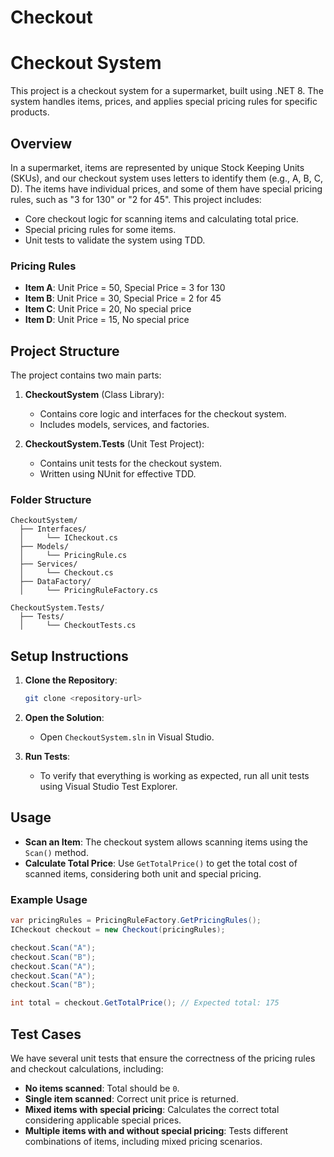 # Checkout

# Checkout System

This project is a checkout system for a supermarket, built using .NET 8. The system handles items, prices, and applies special pricing rules for specific products.
## Overview

In a supermarket, items are represented by unique Stock Keeping Units (SKUs), and our checkout system uses letters to identify them (e.g., A, B, C, D). The items have individual prices, and some of them have special pricing rules, such as "3 for 130" or "2 for 45". This project includes:

- Core checkout logic for scanning items and calculating total price.
- Special pricing rules for some items.
- Unit tests to validate the system using TDD.

### Pricing Rules

- **Item A**: Unit Price = 50, Special Price = 3 for 130
- **Item B**: Unit Price = 30, Special Price = 2 for 45
- **Item C**: Unit Price = 20, No special price
- **Item D**: Unit Price = 15, No special price

## Project Structure

The project contains two main parts:

1. **CheckoutSystem** (Class Library):
   - Contains core logic and interfaces for the checkout system.
   - Includes models, services, and factories.

2. **CheckoutSystem.Tests** (Unit Test Project):
   - Contains unit tests for the checkout system.
   - Written using NUnit for effective TDD.

### Folder Structure

```
CheckoutSystem/
  ├── Interfaces/
  │     └── ICheckout.cs
  ├── Models/
  │     └── PricingRule.cs
  ├── Services/
  │     └── Checkout.cs
  ├── DataFactory/
  │     └── PricingRuleFactory.cs

CheckoutSystem.Tests/
  ├── Tests/
  │     └── CheckoutTests.cs

```

## Setup Instructions

1. **Clone the Repository**:
   ```sh
   git clone <repository-url>
   ```

2. **Open the Solution**:
   - Open `CheckoutSystem.sln` in Visual Studio.

3. **Run Tests**:
   - To verify that everything is working as expected, run all unit tests using Visual Studio Test Explorer.

## Usage

- **Scan an Item**: The checkout system allows scanning items using the `Scan()` method.
- **Calculate Total Price**: Use `GetTotalPrice()` to get the total cost of scanned items, considering both unit and special pricing.

### Example Usage

```csharp
var pricingRules = PricingRuleFactory.GetPricingRules();
ICheckout checkout = new Checkout(pricingRules);

checkout.Scan("A");
checkout.Scan("B");
checkout.Scan("A");
checkout.Scan("A");
checkout.Scan("B");

int total = checkout.GetTotalPrice(); // Expected total: 175
```

## Test Cases

We have several unit tests that ensure the correctness of the pricing rules and checkout calculations, including:

- **No items scanned**: Total should be `0`.
- **Single item scanned**: Correct unit price is returned.
- **Mixed items with special pricing**: Calculates the correct total considering applicable special prices.
- **Multiple items with and without special pricing**: Tests different combinations of items, including mixed pricing scenarios.



